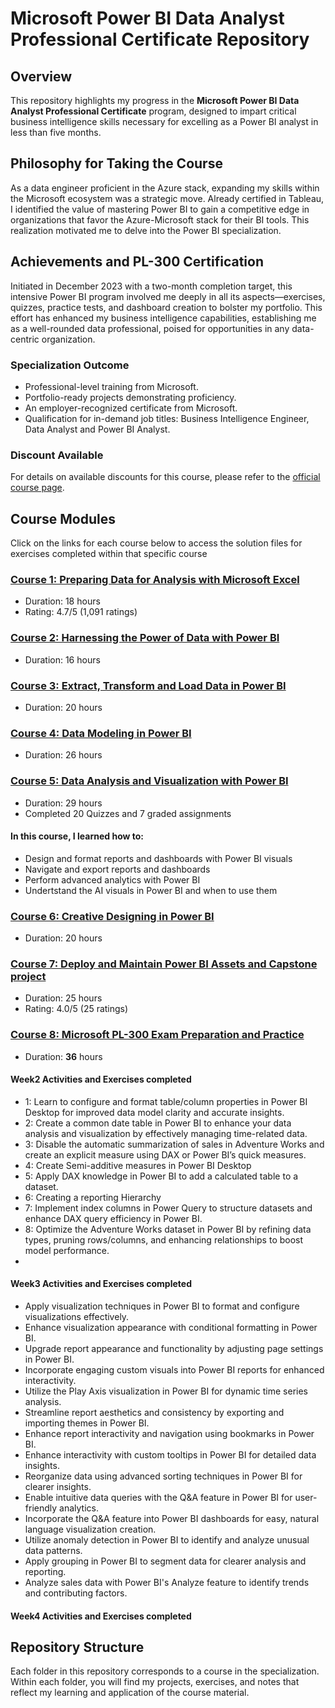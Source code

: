 # Microsoft Power BI Data Analyst Professional Certificate Repository

## Overview
This repository highlights my progress in the **Microsoft Power BI Data Analyst Professional Certificate** program, designed to impart critical business intelligence skills necessary for excelling as a Power BI analyst in less than five months.

## Philosophy for Taking the Course
As a data engineer proficient in the Azure stack, expanding my skills within the Microsoft ecosystem was a strategic move. Already certified in Tableau, I identified the value of mastering Power BI to gain a competitive edge in organizations that favor the Azure-Microsoft stack for their BI tools. This realization motivated me to delve into the Power BI specialization.

## Achievements and PL-300 Certification
Initiated in December 2023 with a two-month completion target, this intensive Power BI program involved me deeply in all its aspects—exercises, quizzes, practice tests, and dashboard creation to bolster my portfolio. This effort has enhanced my business intelligence capabilities, establishing me as a well-rounded data professional, poised for opportunities in any data-centric organization.

### Specialization Outcome
- Professional-level training from Microsoft.
- Portfolio-ready projects demonstrating proficiency.
- An employer-recognized certificate from Microsoft.
- Qualification for in-demand job titles: Business Intelligence Engineer, Data Analyst and Power BI Analyst.

### Discount Available
For details on available discounts for this course, please refer to the [official course page](#).

## Course Modules
Click on the links for each course below to access the solution files for exercises completed within that specific course

### [Course 1: Preparing Data for Analysis with Microsoft Excel](/Course1)
- Duration: 18 hours
- Rating: 4.7/5 (1,091 ratings)

### [Course 2: Harnessing the Power of Data with Power BI](https://github.com/SQLicious/Microsoft-Power-BI-Data-Analyst-Professional-Certificate-Exercises/tree/main/2.%20Harnessing%20the%20Power%20of%20Data%20with%20Power%20BI)
- Duration: 16 hours


### [Course 3: Extract, Transform and Load Data in Power BI](/Course3)
- Duration: 20 hours


### [Course 4: Data Modeling in Power BI](/Course4)
- Duration: 26 hours


### [Course 5: Data Analysis and Visualization with Power BI](/Course5)
- Duration: 29 hours
- Completed 20 Quizzes and 7 graded assignments
#### In this course, I learned how to:

- Design and format reports and dashboards with Power BI visuals
- Navigate and export reports and dashboards
- Perform advanced analytics with Power BI
- Undertstand the AI visuals in Power BI and when to use them



### [Course 6: Creative Designing in Power BI](/Course6)
- Duration: 20 hours


### [Course 7: Deploy and Maintain Power BI Assets and Capstone project](/Course7)
- Duration: 25 hours
- Rating: 4.0/5 (25 ratings)

### [Course 8: Microsoft PL-300 Exam Preparation and Practice](/Course8)
- Duration: **36** hours
#### Week2 Activities and Exercises completed
 - 1: Learn to configure and format table/column properties in Power BI Desktop for improved data model clarity and accurate insights.
 - 2: Create a common date table in Power BI to enhance your data analysis and visualization by effectively managing time-related data.
 - 3: Disable the automatic summarization of sales in Adventure Works and create an explicit measure using DAX or Power BI’s quick measures.
 - 4: Create Semi-additive measures in Power BI Desktop
 - 5: Apply DAX knowledge in Power BI to add a calculated table to a dataset.
 - 6: Creating a reporting Hierarchy
 - 7: Implement index columns in Power Query to structure datasets and enhance DAX query efficiency in Power BI.
 - 8: Optimize the Adventure Works dataset in Power BI by refining data types, pruning rows/columns, and enhancing relationships to boost model performance.
 - 
#### Week3 Activities and Exercises completed

- Apply visualization techniques in Power BI to format and configure visualizations effectively.
- Enhance visualization appearance with conditional formatting in Power BI.
- Upgrade report appearance and functionality by adjusting page settings in Power BI.
- Incorporate engaging custom visuals into Power BI reports for enhanced interactivity.
- Utilize the Play Axis visualization in Power BI for dynamic time series analysis.
- Streamline report aesthetics and consistency by exporting and importing themes in Power BI.
- Enhance report interactivity and navigation using bookmarks in Power BI.
- Enhance interactivity with custom tooltips in Power BI for detailed data insights.
- Reorganize data using advanced sorting techniques in Power BI for clearer insights.
- Enable intuitive data queries with the Q&A feature in Power BI for user-friendly analytics.
- Incorporate the Q&A feature into Power BI dashboards for easy, natural language visualization creation.
- Utilize anomaly detection in Power BI to identify and analyze unusual data patterns.
- Apply grouping in Power BI to segment data for clearer analysis and reporting.
- Analyze sales data with Power BI's Analyze feature to identify trends and contributing factors.


#### Week4 Activities and Exercises completed




   

## Repository Structure
Each folder in this repository corresponds to a course in the specialization. Within each folder, you will find my projects, exercises, and notes that reflect my learning and application of the course material.
